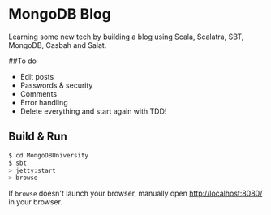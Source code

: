 # MongoDB Blog #

Learning some new tech by building a blog using Scala, Scalatra, SBT, MongoDB, Casbah and Salat.

##To do
* Edit posts
* Passwords & security
* Comments
* Error handling
* Delete everything and start again with TDD!

## Build & Run ##

```sh
$ cd MongoDBUniversity
$ sbt
> jetty:start
> browse
```

If `browse` doesn't launch your browser, manually open [http://localhost:8080/](http://localhost:8080/) in your browser.
